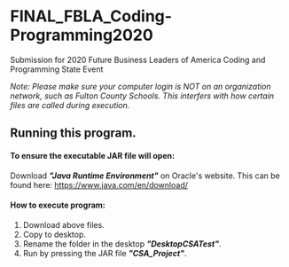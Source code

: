 # FINAL_FBLA_Coding-Programming2020
Submission for 2020 Future Business Leaders of America Coding and Programming State Event

*Note: Please make sure your computer login is NOT on an organization network, such as Fulton County Schools. This interfers with how certain files are called during execution.*

## Running this program.
#### To ensure the executable JAR file will open:
Download ***"Java Runtime Environment"*** on Oracle's website.
This can be found here: https://www.java.com/en/download/
  
#### How to execute program:
1. Download above files.
2. Copy to desktop.
3. Rename the folder in the desktop ***"DesktopCSATest"***.
4. Run by pressing the JAR file ***"CSA_Project"***.
